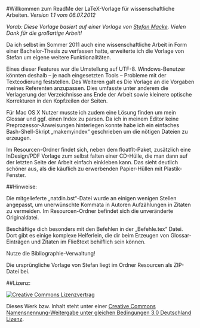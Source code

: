 
#Willkommen zum ReadMe der LaTeX-Vorlage für wissenschaftliche Arbeiten.
*Version 1.1 vom 06.07.2012*

*Vorab: Diese Vorlage basiert auf einer Vorlage von [Stefan Macke](http://blog.stefan-macke.com/2009/04/24/latex-vorlage-fuer-meine-masterarbeit-an-der-ohm-hochschule-nuernberg/). Vielen Dank für die großartige Arbeit!*


Da ich selbst im Sommer 2011 auch eine wissenschaftliche Arbeit in Form einer Bachelor-Thesis zu verfassen hatte, erweiterte ich die Vorlage von Stefan um eigene weitere Funktionalitäten. 


Eines dieser Features war die Umstellung auf UTF-8. Windows-Benutzer könnten deshalb – je nach eingesetzten Tools – Probleme mit der Textcodierung feststellen. Des Weiteren galt es Die Vorlage an die Vorgaben meines Referenten anzupassen. Dies umfasste unter anderem die Verlagerung der Verzeichnisse ans Ende der Arbeit sowie kleinere optische Korrekturen in den Kopfzeilen der Seiten.


Für Mac OS X Nutzer musste ich zudem eine Lösung finden um mein Glossar und ggf. einen Index zu parsen. Da ich in meinem Editor keine Preprozessor-Anweisungen hinterlegen konnte habe ich ein einfaches Bash-Shell-Skript „makemyindex“ geschrieben um die nötigen Dateien zu erzeugen.


Im Resourcen-Ordner findet sich, neben dem floatflt-Paket, zusätzlich eine InDesign/PDF Vorlage zum selbst falten einer CD-Hülle, die man dann auf der letzten Seite der Arbeit einfach einkleben kann. Das sieht deutlich schöner aus, als die käuflich zu erwerbenden Papier-Hüllen mit Plastik-Fenster.



##Hinweise:

Die mitgelieferte „natdin.bst“-Datei wurde an einigen wenigen Stellen angepasst, um unerwünschte Kommata in Autoren Aufzählungen in Zitaten zu vermeiden. Im Resourcen-Ordner befindet sich die unveränderte Originaldatei.


Beschäftige dich besonders mit den Befehlen in der „Befehle.tex“ Datei. Dort gibt es einige komplexe Helferlein, die dir beim Erzeugen von Glossar-Einträgen und Zitaten im Fließtext behilflich sein können.


Nutze die Bibliographie-Verwaltung! 


Die ursprüngliche Vorlage von Stefan liegt im Ordner Resourcen als ZIP-Datei bei.



##Lizenz:

[![Creative Commons Lizenzvertrag](http://i.creativecommons.org/l/by-sa/3.0/de/88x31.png)](http://creativecommons.org/licenses/by-sa/3.0/de/)

Dieses Werk bzw. Inhalt steht unter einer [Creative Commons Namensnennung-Weitergabe unter gleichen Bedingungen 3.0 Deutschland Lizenz](http://creativecommons.org/licenses/by-sa/3.0/de/).
